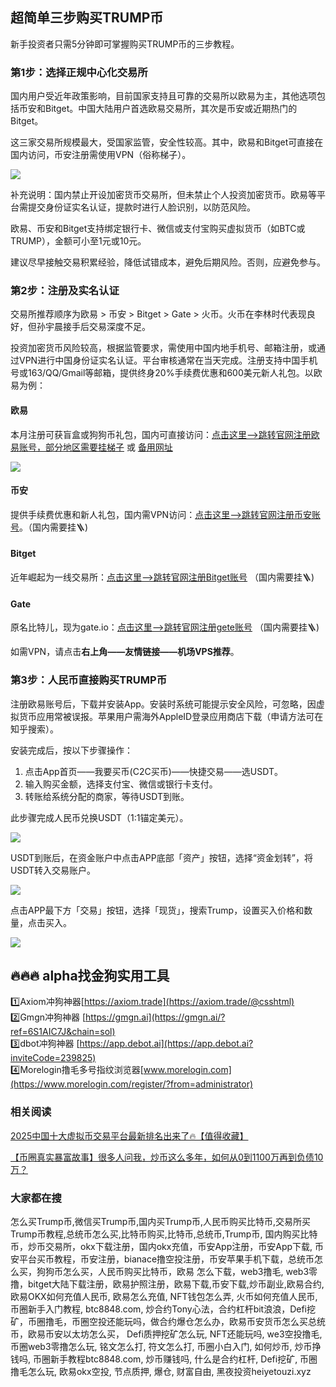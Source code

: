## 超简单三步购买TRUMP币

新手投资者只需5分钟即可掌握购买TRUMP币的三步教程。

### 第1步：选择正规中心化交易所
国内用户受近年政策影响，目前国家支持且可靠的交易所以欧易为主，其他选项包括币安和Bitget。中国大陆用户首选欧易交易所，其次是币安或近期热门的Bitget。  

这三家交易所规模最大，受国家监管，安全性较高。其中，欧易和Bitget可直接在国内访问，币安注册需使用VPN（俗称梯子）。

![](https://ac63e02.webp.li/ouyi-binance-bitget.png)

补充说明：国内禁止开设加密货币交易所，但未禁止个人投资加密货币。欧易等平台需提交身份证实名认证，提款时进行人脸识别，以防范风险。

欧易、币安和Bitget支持绑定银行卡、微信或支付宝购买虚拟货币（如BTC或TRUMP），金额可小至1元或10元。

建议尽早接触交易积累经验，降低试错成本，避免后期风险。否则，应避免参与。

### 第2步：注册及实名认证
交易所推荐顺序为欧易 > 币安 > Bitget > Gate > 火币。火币在李林时代表现良好，但孙宇晨接手后交易深度不足。

投资加密货币风险较高，根据监管要求，需使用中国内地手机号、邮箱注册，或通过VPN进行中国身份证实名认证。平台审核通常在当天完成。注册支持中国手机号或163/QQ/Gmail等邮箱，提供终身20%手续费优惠和600美元新人礼包。以欧易为例：

#### 欧易
本月注册可获盲盒或狗狗币礼包，国内可直接访问：[点击这里–>跳转官网注册欧易账号，部分地区需要挂梯子](https://www.okx.com/zh-hans/join/74873351) 或 [备用网址](https://www.chouyi.world/zh-hans/join/18639032)

[![](https://fe095ec.webp.li/top-10-exchanges-001.jpg)](https://www.chouyi.world/zh-hans/join/18639032)

#### 币安
提供手续费优惠和新人礼包，国内需VPN访问：[点击这里-->跳转官网注册币安账号](https://accounts.binance.com/zh-CN/register?ref=36457687)。（国内需要挂🪜)

#### Bitget
近年崛起为一线交易所：[点击这里-->跳转官网注册Bitget账号](https://www.bitget.com/zh-CN/referral/register?from=referral&clacCode=VRNEYUTR) （国内需要挂🪜)

#### Gate
原名比特儿，现为gate.io：[点击这里-->跳转官网注册gete账号](www.gate.io/signup/A1ERAQ?ref_type=103) （国内需要挂🪜)

如需VPN，请点击**右上角——友情链接——机场VPS推荐**。

### 第3步：人民币直接购买TRUMP币
注册欧易账号后，下载并安装App。安装时系统可能提示安全风险，可忽略，因虚拟货币应用常被误报。苹果用户需海外AppleID登录应用商店下载（申请方法可在知乎搜索）。

安装完成后，按以下步骤操作：
1. 点击App首页——我要买币(C2C买币)——快捷交易——选USDT。
2. 输入购买金额，选择支付宝、微信或银行卡支付。
3. 转账给系统分配的商家，等待USDT到账。

此步骤完成人民币兑换USDT（1:1锚定美元）。

![](https://ac63e02.webp.li/ouyichongzhi.png)

USDT到账后，在资金账户中点击APP底部「资产」按钮，选择“资金划转”，将USDT转入交易账户。

![](https://ac63e02.webp.li/ouyi-trump001.png)

点击APP最下方「交易」按钮，选择「现货」，搜索Trump，设置买入价格和数量，点击买入。

![](https://ac63e02.webp.li/ouyi-trump002.png)

## 🔥🔥🔥 alpha找金狗实用工具
1️⃣Axiom冲狗神器[https://axiom.trade](https://axiom.trade/@csshtml)  
2️⃣Gmgn冲狗神器 [https://gmgn.ai](https://gmgn.ai/?ref=6S1AIC7J&chain=sol)  
3️⃣dbot冲狗神器 [https://app.debot.ai](https://app.debot.ai?inviteCode=239825)  
4️⃣Morelogin撸毛多号指纹浏览器[www.morelogin.com](https://www.morelogin.com/register/?from=administrator)  

### 相关阅读
[2025中国十大虚拟币交易平台最新排名出来了🔥【值得收藏】](https://btc8848.com/top-10-exchanges/)

[【币圈真实暴富故事】很多人问我，炒币这么多年，如何从0到1100万再到负债10万？](https://heiyetouzi.xyz/biquanstory001/)

### 大家都在搜
怎么买Trump币,微信买Trump币,国内买Trump币,人民币购买比特币,交易所买Trump币教程,总统币怎么买,比特币购买,比特币,总统币,Trump币, 国内购买比特币，炒币交易所，okx下载注册，国内okx充值，币安App注册，币安App下载, 币安平台买币教程，币安注册，bianace撸空投注册，币安苹果手机下载，总统币怎么买，狗狗币怎么买，人民币购买比特币，欧易 怎么下载，web3撸毛, web3零撸，bitget大陆下载注册，欧易护照注册，欧易下载,币安下载,炒币副业,欧易合约, 欧易OKX如何充值人民币, 欧易怎么充值, NFT钱包怎么弄, 火币如何充值人民币, 币圈新手入门教程, btc8848.com, 炒合约Tony心法，合约杠杆bit浪浪，Defi挖矿，币圈撸毛，币圈空投还能玩吗，做合约爆仓怎么办，欧易币安货币怎么买总统币，欧易币安以太坊怎么买， Defi质押挖矿怎么玩, NFT还能玩吗, we3空投撸毛, 币圈web3零撸怎么玩, 铭文怎么打, 符文怎么打, 币圈小白入门, 如何炒币, 炒币挣钱吗, 币圈新手教程btc8848.com, 炒币赚钱吗, 什么是合约杠杆, Defi挖矿, 币圈撸毛怎么玩, 欧易okx空投, 节点质押, 爆仓, 财富自由, 黑夜投资heiyetouzi.xyz